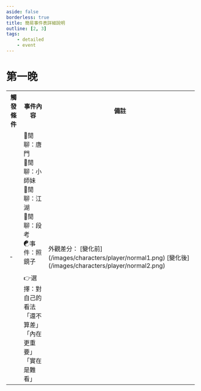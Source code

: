 ```yaml
---
aside: false
borderless: true
title: 簡易事件表詳細說明
outline: [2, 3]
tags:
    - detailed
    - event
---
```


# 第一晚

<Table class="timeline-table">
    <tr class="timeline-header">
        <th>觸發條件</th>
        <th>事件內容</th>
        <th>備註</th>
    </tr>
	<tr>
		<td>-</td>
		<td>
			💬閒聊：唐門<br>
			💬閒聊：小師妹<br>
			💬閒聊：江湖<br>
			💬閒聊：段考<br>
			<span title="👉選擇：對自己的看法">☯事件：照鏡子</span> <br>
			<br>
			👉選擇：對自己的看法<br>
			<span title="自戀LV1、性情-2，外觀變化">「還不算差」 </span> <br>
			<span title="學問+1">「內在更重要」 </span> <br>
			<span title="性情-1、修養-1、命運+1、心相-20">「實在是難看」 </span> <br>	
		</td>
		<td>
			外觀差分：
			<MarkdownWrapper>
			[變化前](/images/characters/player/normal1.png)
			[變化後](/images/characters/player/normal2.png)
			</MarkdownWrapper>
		</td>
	</tr>
</table>






